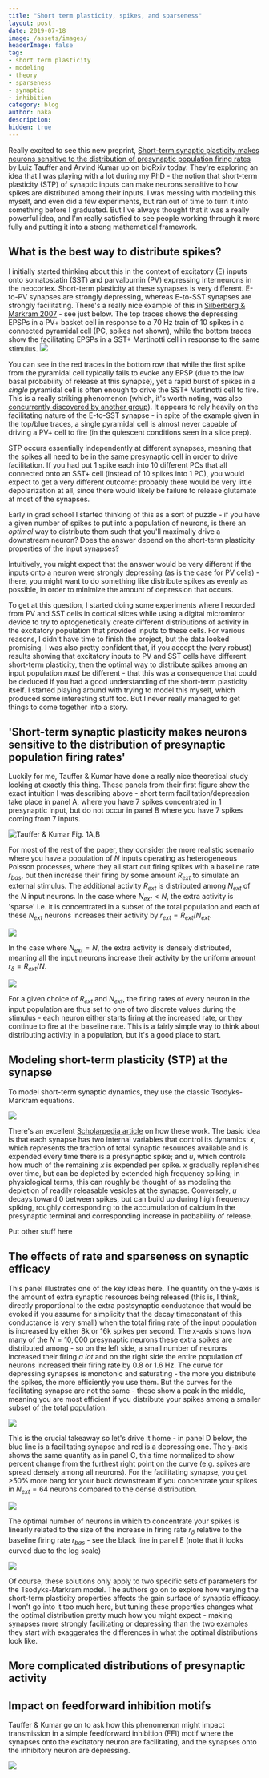 ```yaml
---
title: "Short term plasticity, spikes, and sparseness"
layout: post
date: 2019-07-18
image: /assets/images/
headerImage: false
tag:
- short term plasticity
- modeling
- theory
- sparseness
- synaptic
- inhibition
category: blog
author: naka
description: 
hidden: true 
---
```


Really excited to see this new preprint, [Short-term synaptic plasticity makes neurons sensitive to the distribution of presynaptic population firing rates](https://www.biorxiv.org/content/10.1101/707398v1) by Luiz Tauffer and Arvind Kumar up on bioRxiv today. They're exploring an idea that I was playing with a lot during my PhD - the notion that short-term plasticity (STP) of synaptic inputs can make neurons sensitive to how spikes are distributed among their inputs. I was messing with modeling this myself, and even did a few experiments, but ran out of time to turn it into something before I graduated. But I've always thought that it was a really powerful idea, and I'm really satisfied to see people working through it more fully and putting it into a strong mathematical framework. 

## What is the best way to distribute spikes?

I initially started thinking about this in the context of excitatory (E) inputs onto somatostatin (SST) and parvalbumin (PV) expressing interneurons in the neocortex. Short-term plasticity at these synapses is very different. E-to-PV synapses are strongly depressing, whereas E-to-SST synapses are strongly facilitating. There's a really nice example of this in [Silberberg & Markram 2007](https://linkinghub.elsevier.com/retrieve/pii/S0896-6273(07)00111-0) - see just below. The top traces shows the depressing EPSPs in a PV+ basket cell in response to a 70 Hz train of 10 spikes in a connected pyramidal cell (PC, spikes not shown), while the bottom traces show the facilitating EPSPs in a SST+ Martinotti cell in response to the same stimulus. 
![](/assets/images/2019-07-17-STP/2019-07-18-15-51-00.png)

You can see in the red traces in the bottom row that while the first spike from the pyramidal cell typically fails to evoke any EPSP (due to the low basal probability of release at this synapse), yet a rapid burst of spikes in a *single* pyramidal cell is often enough to drive the SST+ Martinotti cell to fire. This is a really striking phenomenon (which, it's worth noting, was also [concurrently discovered by another group](https://www.nature.com/articles/nn1909)). It appears to rely heavily on the facilitating nature of the E-to-SST synapse - in spite of the example given in the top/blue traces, a single pyramidal cell is almost never capable of driving a PV+ cell to fire (in the quiescent conditions seen in a slice prep). 

STP occurs essentially independently at different synapses, meaning that the spikes all need to be in the same presynaptic cell in order to drive facilitation. If you had put 1 spike each into 10 different PCs that all connected onto an SST+ cell (instead of 10 spikes into 1 PC), you would expect to get a very different outcome: probably there would be very little depolarization at all, since there would likely be failure to release glutamate at most of the synapses. 

Early in grad school I started thinking of this as a sort of puzzle - if you have a given number of spikes to put into a population of neurons, is there an _optimal_ way to distribute them such that you'll maximally drive a downstream neuron? Does the answer depend on the short-term plasticity properties of the input synapses? 

Intuitively, you might expect that the answer would be very different if the inputs onto a neuron were strongly depressing (as is the case for PV cells) - there, you might want to do something like distribute spikes as evenly as possible, in order to minimize the amount of depression that occurs. 

To get at this question, I started doing some experiments where I recorded from PV and SST cells in cortical slices while using a digital micromirror device to try to optogenetically create different distributions of activity in the excitatory population that provided inputs to these cells. For various reasons, I didn't have time to finish the project, but the data looked promising. I was also pretty confident that, if you accept the (very robust) results showing that excitatory inputs to PV and SST cells have different short-term plasticity, then the optimal way to distribute spikes among an input population _must_ be different - that this was a consequence that could be deduced if you had a good understanding of the short-term plasticity itself. I started playing around with trying to model this myself, which produced some interesting stuff too. But I never really managed to get things to come together into a story. 

## 'Short-term synaptic plasticity makes neurons sensitive to the distribution of presynaptic population firing rates'

Luckily for me, Tauffer & Kumar have done a really nice theoretical study looking at exactly this thing. These panels from their first figure show the exact intuition I was describing above - short term facilitation/depression take place in panel A, where you have 7 spikes concentrated in 1 presynaptic input, but do not occur in panel B where you have 7 spikes coming from 7 inputs. 

![Tauffer & Kumar Fig. 1A,B](/assets/images/2019-07-17-STP/2019-07-18-16-58-59.png)

For most of the rest of the paper, they consider the more realistic scenario where you have a population of $N$ inputs operating as heterogeneous Poisson processes, where they all start out firing spikes with a baseline rate $r_{bas}$, but then increase their firing by some amount $R_{ext}$ to simulate an external stimulus. The additional activity $R_{ext}$ is distributed among $N_{ext}$ of the $N$ input neurons. In the case where $N_{ext} < N$, the extra activity is 'sparse' i.e. it is concentrated in a subset of the total population and each of these $N_{ext}$ neurons increases their activity by $r_{ext} = R_{ext}/N_{ext}$. 

![](/assets/images/2019-07-17-STP/2019-07-18-17-45-04.png)

In the case where $N_{ext} = N$, the extra activity is densely distributed, meaning all the input neurons increase their activity by the uniform amount $r_{\delta} = R_{ext} / N$.

![](/assets/images/2019-07-17-STP/2019-07-18-17-52-00.png)

For a given choice of $R_{ext}$ and $N_{ext}$, the firing rates of every neuron in the input population are thus set to one of two discrete values during the stimulus - each neuron either starts firing at the increased rate, or they continue to fire at the baseline rate. This is a fairly simple way to think about distributing activity in a population, but it's a good place to start.

## Modeling short-term plasticity (STP) at the synapse

To model short-term synaptic dynamics, they use the classic Tsodyks-Markram equations. 

![](/assets/images/2019-07-17-STP/2019-07-19-14-06-31.png)

There's an excellent [Scholarpedia article](http://www.scholarpedia.org/article/Short-term_synaptic_plasticity) on how these work. The basic idea is that each synapse has two internal variables that control its dynamics: $x$, which represents the fraction of total synaptic resources available and is expended every time there is a presynaptic spike; and $u$, which controls how much of the remaining $x$ is expended per spike. $x$ gradually replenishes over time, but can be depleted by extended high frequency spiking; in physiological terms, this can roughly be thought of as modeling the depletion of readily releasable vesicles at the synapse. Conversely, $u$ decays toward 0 between spikes, but can build up during high frequency spiking, roughly corresponding to the accumulation of calcium in the presynaptic terminal and corresponding increase in probability of release. 

Put other stuff here

## The effects of rate and sparseness on synaptic efficacy

This panel illustrates one of the key ideas here. The quantity on the y-axis is the amount of extra synaptic resources being released (this is, I think, directly proportional to the extra postsynaptic conductance that would be evoked if you assume for simplicity that the decay timeconstant of this conductance is very small) when the total firing rate of the input population is increased by either 8k or 16k spikes per second. The x-axis shows how many of the $N = 10,000$ presynaptic neurons these extra spikes are distributed among - so on the left side, a small number of neurons increased their firing *a lot* and on the right side the entire population of neurons increased their firing rate by 0.8 or 1.6 Hz. The curve for depressing synapses is monotonic and saturating - the more you distribute the spikes, the more efficiently you use them. But the curves for the facilitating synapse are not the same - these show a peak in the middle, meaning you are most efficient if you distribute your spikes among a smaller subset of the total population. 

![](/assets/images/2019-07-17-STP/2019-07-24-15-18-53.png)

This is the crucial takeaway so let's drive it home - in panel D below, the blue line is a facilitating synapse and red is a depressing one. The y-axis shows the same quantity as in panel C, this time normalized to show percent change from the furthest right point on the curve (e.g. spikes are spread densely among all neurons). For the facilitating synapse, you get >50% more bang for your buck downstream if you concentrate your spikes in $N_{ext} = 64$ neurons compared to the dense distribution. 

![](/assets/images/2019-07-17-STP/2019-07-24-15-52-59.png)

The optimal number of neurons in which to concentrate your spikes is linearly related to the size of the increase in firing rate $r_{\delta}$ relative to the baseline firing rate $r_{bas}$ - see the black line in panel E (note that it looks curved due to the log scale)

![](/assets/images/2019-07-17-STP/2019-07-24-15-53-41.png)

Of course, these solutions only apply to two specific sets of parameters for the Tsodyks-Markram model. The authors go on to explore how varying the short-term plasticity properties affects the gain surface of synaptic efficacy. I won't go into it too much here, but tuning these properties changes what the optimal distribution pretty much how you might expect - making synapses more strongly facilitating or depressing than the two examples they start with exaggerates the differences in what the optimal distributions look like. 

## More complicated distributions of presynaptic activity

## Impact on feedforward inhibition motifs

Tauffer & Kumar go on to ask how this phenomenon might impact transmission in a simple feedforward inhibition (FFI) motif where the synapses onto the excitatory neuron are facilitating, and the synapses onto the inhibitory neuron are depressing. 

![](/assets/images/2019-07-17-STP/2019-07-24-17-59-43.png)